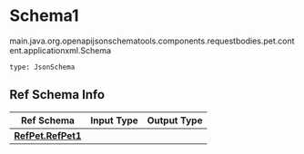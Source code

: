 # Schema1
main.java.org.openapijsonschematools.components.requestbodies.pet.content.applicationxml.Schema
```
type: JsonSchema
```

## Ref Schema Info
Ref Schema | Input Type | Output Type
---------- | ---------- | -----------
[**RefPet.RefPet1**](../../../../hematools/components/schemas/RefPet.md) |  | 
